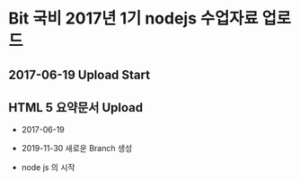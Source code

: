 # Bit 국비 2017년 1기 nodejs 수업자료 업로드

## 2017-06-19 Upload Start


## HTML 5 요약문서 Upload
* 2017-06-19

* 2019-11-30 새로운 Branch 생성
* node js 의 시작
